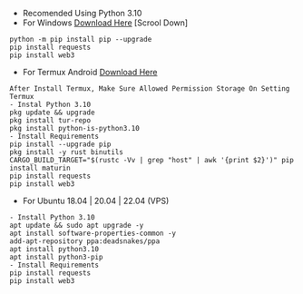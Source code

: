 - Recomended Using Python 3.10
- For Windows [Download Here](https://www.python.org/downloads/release/python-3100/) [Scrool Down]
```
python -m pip install pip --upgrade
pip install requests
pip install web3
```
- For Termux Android [Download Here](https://f-droid.org/F-Droid.apk)
```
After Install Termux, Make Sure Allowed Permission Storage On Setting Termux
- Instal Python 3.10
pkg update && upgrade
pkg install tur-repo
pkg install python-is-python3.10
- Install Requirements
pip install --upgrade pip
pkg install -y rust binutils
CARGO_BUILD_TARGET="$(rustc -Vv | grep "host" | awk '{print $2}')" pip install maturin
pip install requests
pip install web3
```
- For Ubuntu 18.04 | 20.04 | 22.04 (VPS)
```
- Install Python 3.10
apt update && sudo apt upgrade -y
apt install software-properties-common -y
add-apt-repository ppa:deadsnakes/ppa
apt install python3.10
apt install python3-pip
- Install Requirements
pip install requests
pip install web3
```
